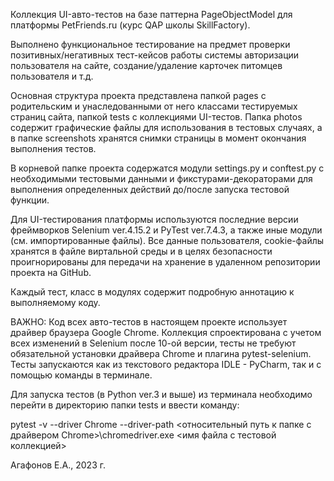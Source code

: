 Коллекция UI-авто-тестов на базе паттерна PageObjectModel для платформы PetFriends.ru
(курс QAP школы SkillFactory).

Выполнено функциональное тестирование на предмет проверки позитивных/негативных тест-кейсов работы системы авторизации 
пользователя на сайте, создание/удаление карточек питомцев пользователя и т.д.

Основная структура проекта представлена папкой pages с родительским и унаследованными от него классами тестируемых 
страниц сайта, папкой tests с коллекциями UI-тестов. Папка photos содержит графические файлы для использования в 
тестовых случаях, а в папке screenshots хранятся снимки страницы в момент окончания выполнения тестов. 

В корневой папке проекта содержатся модули settings.py и conftest.py с необходимыми тестовыми данными и 
фикстурами-декораторами для выполнения определенных действий до/после запуска тестовой функции.

Для UI-тестирования платформы используются последние версии фреймворков Selenium ver.4.15.2 и PyTest ver.7.4.3, а также
иные модули (см. импортированные файлы). 
Все данные пользователя, cookie-файлы хранятся в файле виртальной среды и в целях безопасности проигнорированы для 
передачи на хранение в удаленном репозитории проекта на GitHub.

Каждый тест, класс в модулях содержит подробную аннотацию к выполняемому коду. 

ВАЖНО: Код всех авто-тестов в настоящем проекте использует драйвер браузера Google Chrome. Коллекция спроектирована с
учетом всех изменений в Selenium после 10-ой версии, тесты не требуют обязательной установки драйвера Chrome и плагина
pytest-selenium. Тесты запускаются как из текстового редактора IDLE - PyCharm, так и с помощью команды в терминале.

Для запуска тестов (в Python ver.3 и выше) из терминала необходимо перейти в директорию папки tests и ввести команду: 

pytest -v --driver Chrome --driver-path \<относительный путь к папке с
драйвером Chrome>\chromedriver.exe <имя файла с тестовой коллекцией>

Агафонов Е.А., 2023 г.
